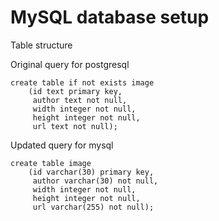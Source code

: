 # MySQL database setup

Table structure

Original query for postgresql

```mysql
create table if not exists image 
    (id text primary key, 
     author text not null,
     width integer not null, 
     height integer not null, 
     url text not null);
```

Updated query for mysql
```mysql
create table image 
    (id varchar(30) primary key, 
     author varchar(30) not null,
     width integer not null, 
     height integer not null, 
     url varchar(255) not null);
```